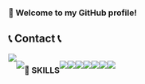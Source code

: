 ### 👋 Welcome to my GitHub profile!

## 📞 Contact 📞
<div style="display:flex; flex-direction:row;">
    <a href="mailto:wlsdn0l6130@gmail.com">
        <img src="https://img.shields.io/badge/Gmail-EA4335?style=for-the-badge&logo=Gmail&logoColor=white"> 
    </a>
    <p align="center">
  <a href="https://velog.io/@yjw0517" target="_blank"><img src="https://img.shields.io/badge/Nick-5FCA8B?style=flat-square&logo=velog&logoColor=white"/></a>        
</p>

### 💪 SKILLS

<img src="https://img.shields.io/badge/typescript-3178C6?style=for-the-badge&logo=typescript&logoColor=white"><img src="https://img.shields.io/badge/javascript-F7DF1E?style=for-the-badge&logo=javascript&logoColor=white"><img src="https://img.shields.io/badge/react-61DAFB?style=for-the-badge&logo=react&logoColor=white"><img src="https://img.shields.io/badge/reactquery-FF4154?style=for-the-badge&logo=reactquery&logoColor=white"><img src="https://img.shields.io/badge/tailwindcss-06B6D4?style=for-the-badge&logo=tailwindcss&logoColor=white"><img src="https://img.shields.io/badge/pwa-5A0FC8?style=for-the-badge&logo=pwa&logoColor=white"><img src="https://img.shields.io/badge/Redux-764ABC?style=for-the-badge&logo=Redux&logoColor=purple">

<!--
**Kimjinwoo1/Kimjinwoo1** is a ✨ _special_ ✨ repository because its `README.md` (this file) appears on your GitHub profile.

Here are some ideas to get you started:

- 🔭 I’m currently working on ...
- 🌱 I’m currently learning ...
- 👯 I’m looking to collaborate on ...
- 🤔 I’m looking for help with ...
- 💬 Ask me about ...
- 📫 How to reach me: ...
- 😄 Pronouns: ...
- ⚡ Fun fact: ...
-->
